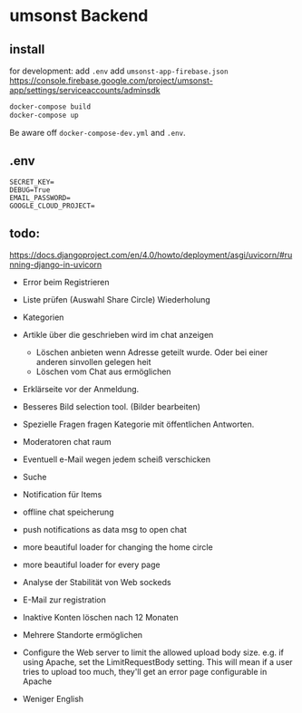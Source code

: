 # umsonst Backend

## install
for development:
add ```.env```
add ```umsonst-app-firebase.json``` https://console.firebase.google.com/project/umsonst-app/settings/serviceaccounts/adminsdk

```bash
docker-compose build
docker-compose up
```
Be aware off ```docker-compose-dev.yml```  and ```.env```.

## .env
```
SECRET_KEY=
DEBUG=True
EMAIL_PASSWORD=
GOOGLE_CLOUD_PROJECT=
```



## todo:
https://docs.djangoproject.com/en/4.0/howto/deployment/asgi/uvicorn/#running-django-in-uvicorn


- Error beim Registrieren 
- Liste prüfen (Auswahl Share Circle) Wiederholung 


- Kategorien
- Artikle über die geschrieben wird im chat anzeigen
    - Löschen anbieten wenn Adresse geteilt wurde. Oder bei einer anderen sinvollen gelegen heit
    - Löschen vom Chat aus ermöglichen
- Erklärseite vor der Anmeldung.
- Besseres Bild selection tool. (Bilder bearbeiten)
- Spezielle Fragen fragen Kategorie mit öffentlichen Antworten.
- Moderatoren chat raum
- Eventuell e-Mail wegen jedem scheiß verschicken
- Suche
- Notification für Items


- offline chat speicherung
- push notifications as data msg to open chat

- more beautiful loader for changing the home circle
- more beautiful loader for every page

- Analyse der Stabilität von Web sockeds
- E-Mail zur registration 
- Inaktive Konten löschen nach 12 Monaten
- Mehrere Standorte ermöglichen

- Configure the Web server to limit the allowed upload body size. e.g. if using Apache, set the LimitRequestBody setting. This will mean if a user tries to upload too much, they'll get an error page configurable in Apache

- Weniger English